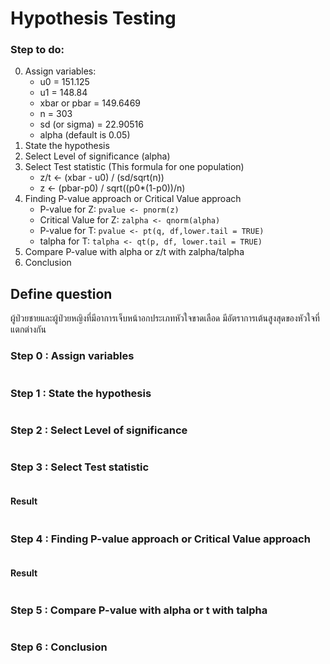 # Hypothesis Testing

### Step to do:

0. Assign variables:
   - u0 = 151.125
   - u1 = 148.84
   - xbar or pbar = 149.6469
   - n = 303
   - sd (or sigma) = 22.90516
   - alpha (default is 0.05)
1. State the hypothesis
2. Select Level of significance (alpha)
3. Select Test statistic (This formula for one population)
   - z/t <- (xbar - u0) / (sd/sqrt(n))
   - z <- (pbar-p0) / sqrt((p0\*(1-p0))/n)
4. Finding P-value approach or Critical Value approach
   - P-value for Z: `pvalue <- pnorm(z)`
   - Critical Value for Z: `zalpha <- qnorm(alpha)`
   - P-value for T: `pvalue <- pt(q, df,lower.tail = TRUE)`
   - talpha for T: `talpha <- qt(p, df, lower.tail = TRUE)`
5. Compare P-value with alpha or z/t with zalpha/talpha
6. Conclusion
## Define question
ผู้ป่วยชายและผู้ป่วยหญิงที่มีอาการเจ็บหน้าอกประเภทหัวใจขาดเลือด มีอัตราการเต้นสูงสุดของหัวใจที่แตกต่างกัน

### Step 0 : Assign variables
``` r
```
### Step 1 : State the hypothesis
``` r
```

### Step 2 : Select Level of significance
``` r
```

### Step 3 : Select Test statistic
```r
```
#### Result
``` r
```
### Step 4 : Finding P-value approach or Critical Value approach
```r
```
#### Result
``` r
```

### Step 5 : Compare P-value with alpha or t with talpha
``` r
```

### Step 6 : Conclusion


